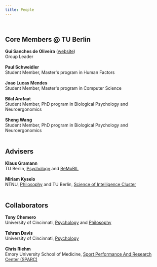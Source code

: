 ```yaml
---
title: People
---
```




<br>


## Core Members @ TU Berlin

**Gui Sanches de Oliveira** (<a href="https://gui-cogsci.github.io/" target="_blank">website</a>)
<br>
Group Leader
<br>
<br>
**Paul Schweidler**
<br>
Student Member, Master's program in Human Factors
<br>
<br>
**Joao Lucas Mendes**
<br>
Student Member, Master's program in Computer Science 
<br>
<br>
**Bilal Arafaat**
<br>
Student Member, PhD program in Biological Psychology and Neuroergonomics
<br>
<br>
**Sheng Wang**
<br>
Student Member, PhD program in Biological Psychology and Neuroergonomics
<br>
<br>



## Advisers

**Klaus Gramann**
<br>
TU Berlin, [Psychology](https://www.bpn.tu-berlin.de/menue/biopsychologie_und_neuroergonomie/parameter/en/) and [BeMoBIL](https://blogs.tu-berlin.de/bpn_bemobil/)
<br>
<br>
**Miriam Kyselo**
<br>
NTNU, [Philosophy](https://www.ntnu.edu/employees/m.kyselo) and TU Berlin, [Science of Intelligence Cluster](https://www.scienceofintelligence.de/people/miriam-kyselo/) 
<br>
<br>


## Collaborators

**Tony Chemero**
<br>
University of Cincinnati, [Psychology](https://www.artsci.uc.edu/departments/psychology.html) and [Philosophy](https://www.artsci.uc.edu/departments/philosophy.html)
<br>
<br>
**Tehran Davis**
<br>
University of Cincinnati, [Psychology](https://www.artsci.uc.edu/departments/psychology.html)
<br>
<br>
**Chris Riehm**
<br>
Emory University School of Medicine, [Sport Performance And Research Center (SPARC)](https://med.emory.edu/departments/orthopaedics/research/sparc/index.html)

